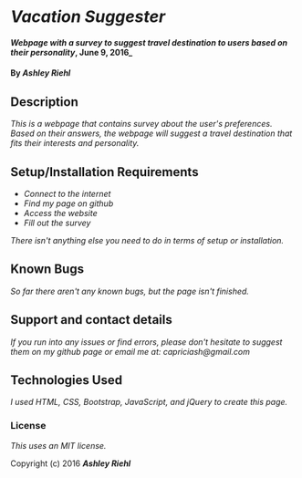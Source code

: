 # _Vacation Suggester_

#### _Webpage with a survey to suggest travel destination to users based on their personality_, June 9, 2016_

#### By _Ashley Riehl_

## Description

_This is a webpage that contains survey about the user's preferences.  Based on their answers, the webpage will suggest a travel destination that fits their interests and personality._

## Setup/Installation Requirements

* _Connect to the internet_
* _Find my page on github_
* _Access the website_
* _Fill out the survey_

_There isn't anything else you need to do in terms of setup or installation._

## Known Bugs

_So far there aren't any known bugs, but the page isn't finished._

## Support and contact details

_If you run into any issues or find errors, please don't hesitate to suggest them on my github page or email me at: capriciash@gmail.com_

## Technologies Used

_I used HTML, CSS, Bootstrap, JavaScript, and jQuery to create this page._

### License

*This uses an MIT license.*

Copyright (c) 2016 **_Ashley Riehl_**
